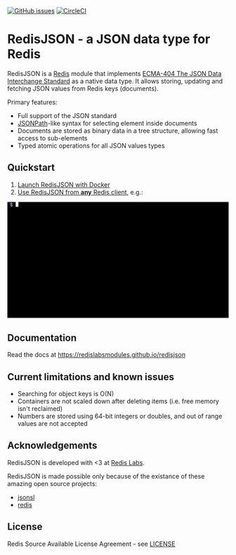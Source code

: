 [![GitHub issues](https://img.shields.io/github/release/RedisLabsModules/redisjson.svg)](https://github.com/RedisLabsModules/redisjson/releases/latest)
[![CircleCI](https://circleci.com/gh/RedisLabsModules/redisjson/tree/master.svg?style=svg)](https://circleci.com/gh/RedisLabsModules/redisjson/tree/master)

# RedisJSON - a JSON data type for Redis

RedisJSON is a [Redis](http://redis.io/) module that implements [ECMA-404 The JSON Data Interchange Standard](http://json.org/) as a native data type. It allows storing, updating and fetching JSON values from Redis keys (documents).

Primary features:

* Full support of the JSON standard
* [JSONPath](http://goessner.net/articles/JsonPath/)-like syntax for selecting element inside documents
* Documents are stored as binary data in a tree structure, allowing fast access to sub-elements
* Typed atomic operations for all JSON values types

## Quickstart

1.  [Launch RedisJSON with Docker](https://redislabsmodules.github.io/redisjson/#launch-redisjson-with-docker)
1.  [Use RedisJSON from **any** Redis client](https://redislabsmodules.github.io/redisjson/#using-redisjson), e.g.:

![RedisJSON with `redis-cli`](docs/images/demo.gif)

## Documentation

Read the docs at https://redislabsmodules.github.io/redisjson

## Current limitations and known issues

* Searching for object keys is O(N)
* Containers are not scaled down after deleting items (i.e. free memory isn't reclaimed)
* Numbers are stored using 64-bit integers or doubles, and out of range values are not accepted

## Acknowledgements

RedisJSON is developed with <3 at [Redis Labs](https://redislabs.com).

RedisJSON is made possible only because of the existance of these amazing open source projects:

* [jsonsl](https://github.com/mnunberg/jsonsl)
* [redis](https://github.com/antirez/redis)

## License

Redis Source Available License Agreement - see [LICENSE](LICENSE)

